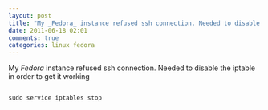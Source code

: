 ```yaml
---
layout: post
title: "My _Fedora_ instance refused ssh connection. Needed to disable the iptable in order to get it working"
date: 2011-06-18 02:01
comments: true
categories: linux fedora
---
```


My _Fedora_ instance refused ssh connection. Needed to disable the iptable in order to get it working

```

sudo service iptables stop

```

